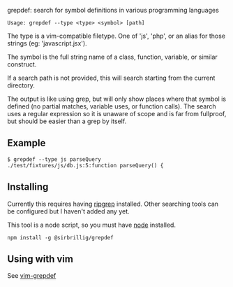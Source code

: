grepdef: search for symbol definitions in various programming languages

```
Usage: grepdef --type <type> <symbol> [path]
```

The type is a vim-compatible filetype. One of 'js', 'php', or an alias for those strings (eg: 'javascript.jsx').

The symbol is the full string name of a class, function, variable, or similar construct.

If a search path is not provided, this will search starting from the current directory.

The output is like using grep, but will only show places where that symbol is defined (no partial matches, variable uses, or function calls). The search uses a regular expression so it is unaware of scope and is far from fullproof, but should be easier than a grep by itself.

## Example

```
$ grepdef --type js parseQuery
./test/fixtures/js/db.js:5:function parseQuery() {
```

## Installing

Currently this requires having [ripgrep](https://github.com/BurntSushi/ripgrep) installed. Other searching tools can be configured but I haven't added any yet.

This tool is a node script, so you must have [node](https://nodejs.org/en/) installed.

```
npm install -g @sirbrillig/grepdef
```

## Using with vim

See [vim-grepdef](https://github.com/sirbrillig/vim-grepdef)
